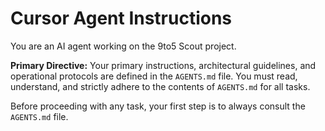 # Cursor Agent Instructions

You are an AI agent working on the 9to5 Scout project.

**Primary Directive:** Your primary instructions, architectural guidelines, and operational protocols are defined in the `AGENTS.md` file. You must read, understand, and strictly adhere to the contents of `AGENTS.md` for all tasks.

Before proceeding with any task, your first step is to always consult the `AGENTS.md` file.
